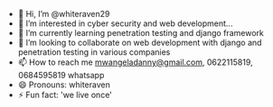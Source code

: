 - 👋 Hi, I’m @whiteraven29
- 👀 I’m interested in cyber security and web development...
- 🌱 I’m currently learning penetration testing and django framework
- 💞️ I’m looking to collaborate on web development with django and penetration testing in various companies
- 📫 How to reach me mwangeladanny@gmail.com, 0622115819, 0684595819 whatsapp
- 😄 Pronouns: whiteraven
- ⚡ Fun fact: 'we live once'

<!---
whiteraven29/whiteraven29 is a ✨ special ✨ repository because its `README.md` (this file) appears on your GitHub profile.
You can click the Preview link to take a look at your changes.
--->
